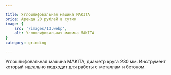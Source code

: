 ```yaml
---

title: Углошлифовальная машина MAKITA
price: Аренда 20 рублей в сутки
image: {
    src: '/images/13.webp',
    alt: Углошлифовальная машина MAKITA
}
category: grinding

---
```


Углошлифовальная машина MAKITA, диаметр круга 230 мм. Инструмент который идеально подходит для работы с металлам и бетоном.